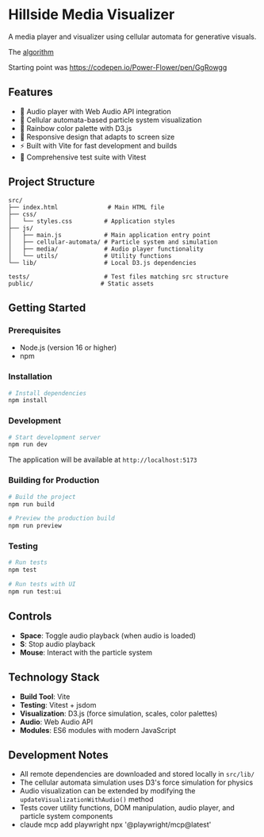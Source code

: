 # Hillside Media Visualizer

A media player and visualizer using cellular automata for generative visuals.

The [algorithm](docs/algorithm.md)

Starting point was https://codepen.io/Power-Flower/pen/GgRowgg

## Features

- 🎵 Audio player with Web Audio API integration
- 🌈 Cellular automata-based particle system visualization
- 🎨 Rainbow color palette with D3.js
- 📱 Responsive design that adapts to screen size
- ⚡ Built with Vite for fast development and builds
- 🧪 Comprehensive test suite with Vitest

## Project Structure

```
src/
├── index.html              # Main HTML file
├── css/
│   └── styles.css         # Application styles
├── js/
│   ├── main.js            # Main application entry point
│   ├── cellular-automata/ # Particle system and simulation
│   ├── media/             # Audio player functionality
│   └── utils/             # Utility functions
└── lib/                   # Local D3.js dependencies

tests/                     # Test files matching src structure
public/                   # Static assets
```

## Getting Started

### Prerequisites

- Node.js (version 16 or higher)
- npm

### Installation

```bash
# Install dependencies
npm install
```

### Development

```bash
# Start development server
npm run dev
```

The application will be available at `http://localhost:5173`

### Building for Production

```bash
# Build the project
npm run build

# Preview the production build
npm run preview
```

### Testing

```bash
# Run tests
npm test

# Run tests with UI
npm run test:ui
```

## Controls

- **Space**: Toggle audio playback (when audio is loaded)
- **S**: Stop audio playback
- **Mouse**: Interact with the particle system

## Technology Stack

- **Build Tool**: Vite
- **Testing**: Vitest + jsdom
- **Visualization**: D3.js (force simulation, scales, color palettes)
- **Audio**: Web Audio API
- **Modules**: ES6 modules with modern JavaScript

## Development Notes

- All remote dependencies are downloaded and stored locally in `src/lib/`
- The cellular automata simulation uses D3's force simulation for physics
- Audio visualization can be extended by modifying the `updateVisualizationWithAudio()` method
- Tests cover utility functions, DOM manipulation, audio player, and particle system components
- claude mcp add playwright npx '@playwright/mcp@latest'